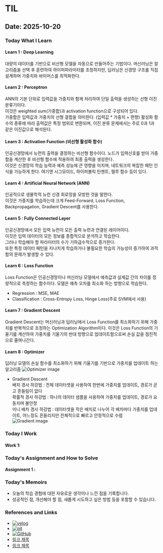 # TIL

## Date: 2025-10-20

### Today What I Learn
#### Learn 1 : Deep Learning
대량의 데이터를 기반으로 비선형 모델을 자동으로 만들어주는 기법이다.
머신러닝은 알고리즘을 선택 후 훈련하여 하이퍼파라미터를 조정하지만, 딥러닝은 신경망 구조를 직접 설계하며 가중치와 바이어스를 최적화한다.
#### Learn 2 : Perceptron
ANN의 기본 단위로 입력값을 가중치와 함께 처리하여 단일 출력을 생성하는 선형 이진 분류기이다.  
이것은 weighted sum(가중합)과 activation function으로 구성되어 있다.  
가중합은 입력값과 가중치의 선형 결합을 의미한다. (입력값 * 가중치 + 편향)
활성화 함수의 종류에 따라 출력값은 특정 범위로 변환되며, 이진 분류 문제에서는 주로 0과 1과 같은 이진값으로 해석된다.

#### Learn 3 : Activation Function (비선형 활성화 함수)
인공신경망에서 뉴런의 출력을 결정하는 비선형 함수이다. 노드가 입력신호를 받아 가중합을 계산한 후 비선형 함수에 적용하여 최종 출력을 생성한다.  
이것은 신경망의 학습 능력과 예측 성능에 큰 영향을 미치며, 네트워크의 복잡한 패턴 인식을 가능하게 한다.
여기엔 시그모이드, 하이퍼볼릭 탄젠트, 렐루 함수 등이 있다.

#### Learn 4 : Artificial Neural Network (ANN)
인공적으로 생물학적 뉴런 신경 회로망을 모방한 것을 말한다.  
이것은 가중치를 학습하는데 크게 Feed-Forward, Loss Function, Backpropagation, Gradient Descent를 사용한다.
#### Learn 5 : Fully Connected Layer
인공신경망에서 모든 입력 뉴런이 모든 출력 뉴련과 연결된 레이어이다.  
이것은 입력 데이터의 모든 정보를 종합적으로 분석하고 학습한다.  
그러나 학습해야 할 파라미터의 수가 기하급수적으로 증가한다.  
또한 특정 데이터 패턴을 지나치게 학습하거나 불필요한 학습의 가능성이 증가하여 과적합의 문제가 발생할 수 있다.
#### Learn 6 : Loss Function
Loss Function은 인공신경망이나 머신러닝 모델에서 예측값과 실제값 간의 차이를 정량적으로 측정하는 함수이다. 모델은 예측 오차를 최소화 하는 방향으로 학습한다.  
- Regression : MSE, MAE
- Classification : Cross-Entropy Loss, Hinge Loss(주로 SVM에서 사용)

#### Learn 7 : Gradient Descent
Gradient Descent는 머신러닝과 딥러닝에서 Loss Function를 최소화하기 위해 가중치를 반복적으로 조정하는 Optimization Algorithm이다. 이것은 Loss Function의 기울기를 계산하여 가중치를 기울기의 반대 방향으로 업데이트함으로써 손실 값을 점진적으로 줄여나간다.

#### Learn 8 : Optimizer
딥러닝 모델의 손실 함수를 최소화하기 위해 기울기를 기반으로 가중치를 업데이트 하는 알고리즘
![Optimizer image](https://velog.velcdn.com/images/swoo64/post/7609f940-3176-43fe-a6f9-488ecc878ced/image.png)
- Gradient Descent  
배치 경사 하강법 : 전체 데이터셋을 사용하여 한번에 가중치를 업데이트, 경로가 곧고 흔들림이 없다  
확률적 경사 하강법 : 하나의 데이터 샘플을 사용하여 가중치를 업데이트, 경로가 요동치며 불안정  
미니 배치 경사 하강법 : 데이터셋을 작은 배치로 나누어 각 배치마다 가중치를 업데이트, 어느정도 흔들리지만 전체적으로 빠르고 안정적으로 수렴  
![Gradient image](https://velog.velcdn.com/images/swoo64/post/f2b2586a-01c6-490b-aaea-0ae7c333cfa7/image.png)


### Today I Work
#### Work 1:


### Today's Assignment and How to Solve
#### Assignment 1 :

### Today's Memoirs
- 오늘의 학습 경험에 대한 자유로운 생각이나 느낀 점을 기록합니다.
- 성공적인 점, 개선해야 할 점, 새롭게 시도하고 싶은 방법 등을 포함할 수 있습니다.

### References and Links
- [![velog](https://img.shields.io/badge/Velog-20C997?style=for-the-badge&logo=Velog&logoColor=white)](URL)
- [![git](https://img.shields.io/badge/Git-F05032?style=for-the-badge&logo=Git&logoColor=white)](URL)
- [![GitHub](https://img.shields.io/badge/GitHub-181717?style=for-the-badge&logo=GitHub&logoColor=white)](URL)
- [링크 제목](URL)
- [링크 제목](URL)
